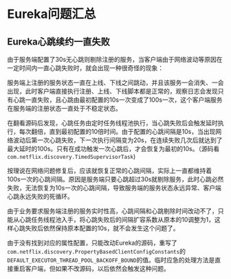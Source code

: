 # Eureka问题汇总

## Eureka心跳续约一直失败

由于服务端配置了30s无心跳则剔除注册的服务，当客户端由于网络波动等原因在一定时间内一直心跳失败时，就会出现一种很奇怪的现象：

服务端上注册的服务状态一直在上线、下线之间跳动，并且该服务一会消失、一会出现，此时客户端直接执行注册、上线、下线脚本都是正常的，观察日志会发现只有心跳一直失败，且心跳由最初配置的10s一次变成了100s一次，这个客户端服务在服务端的注册状态一直处于不稳定状态。
<!--more-->

在翻看源码后发现，心跳任务由定时任务线程池执行，当心跳失败后会触发延时执行，每次翻倍，直到最初配置的10倍时间。由于配置的心跳间隔是10s，当出现网络波动后第一次心跳失败，下一次执行间隔变为20s，在连续失败几次后就达到了最大延时的100s。只有在成功触发一次心跳后，才会恢复为最初的10s。（源码看`com.netflix.discovery.TimedSupervisorTask`)

按理说在网络问题修复后，应该就恢复正常的心跳间隔，实际上一直都维持着100s一次的心跳间隔。原因是服务端只要心跳超过30s就剔除服务，此时心跳必然失败，无法恢复为10s一次的心跳间隔，导致服务端的服务状态永远异常、客户端心跳永远失败的死循环。

由于业务要求服务端注册的服务实时性高，心跳间隔和心跳剔除时间改动不了，只能从心跳任务线程池入手，将心跳失败后的间隔扩容系数从原本的10调整为1，这样心跳失败后依然保持原本配置的10s，就不会发生这个问题了。

由于没有找到对应的属性配置，只能改动Eureka的源码，重写了`com.netflix.discovery.PropertyBasedClientConfigConstants`的`DEFAULT_EXECUTOR_THREAD_POOL_BACKOFF_BOUND`的值。临时应急的处理方法是直接重启客户端，但如果不改源码，以后依然会触发这种问题。